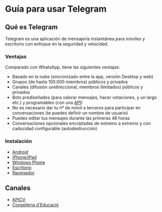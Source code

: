 # Guía para usar Telegram

## Qué es Telegram

Telegram es una aplicación de mensajería instantánea para móviles y escritorio
con enfoque en la seguridad y velocidad.

### Ventajas

Comparado con WhatsApp, tiene las siguientes ventajas:

* Basado en la nube (sincronizado entre la app, versión Desktop y web) 
* Grupos (de hasta 100.000 miembros) públicos y privados
* Canales (difusión unidireccional, miembros ilimitados) públicos y privados
* Bots prediseñados (para valorar mensajes, hacer votaciones, y un largo etc.) y programables (con una [API](https://core.telegram.org/bots))
* No es necesario dar tu nº de móvil a terceros para participar en conversaciones (te puedes definir un nombre de usuario)
* Puedes editar tus mensajes durante las primeras 48 horas
* Conversaciones opcionales encriptadas de extremo a extremo y con caducidad configurable (autodestrucción)

### Instalación

* [Android](https://telegram.org/dl/android)
* [iPhone/iPad](https://telegram.org/dl/ios)
* [Windows Phone](https://telegram.org/dl/wp)
* [Escritorio](https://desktop.telegram.org/)
* [Navegador](https://telegram.org/dl/web)

## Canales

* [APICV](http://t.me/apicv)
* [Conselleria d'Educació](http://t.me/gvaEducacio)
